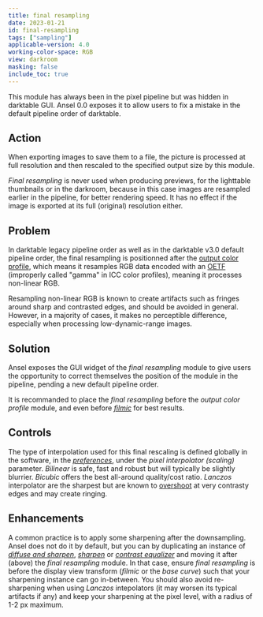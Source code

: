 ```yaml
---
title: final resampling
date: 2023-01-21
id: final-resampling
tags: ["sampling"]
applicable-version: 4.0
working-color-space: RGB
view: darkroom
masking: false
include_toc: true
---
```


This module has always been in the pixel pipeline but was hidden in darktable GUI. Ansel 0.0 exposes it to allow users to fix a mistake in the default pipeline order of darktable.

## Action

When exporting images to save them to a file, the picture is processed at full resolution and then rescaled to the specified output size by this module.

_Final resampling_ is never used when producing previews, for the lighttable thumbnails or in the darkroom, because in this case images are resampled earlier in the pipeline, for better rendering speed. It has no effect if the image is exported at its full (original) resolution either.

## Problem

In darktable legacy pipeline order as well as in the darktable v3.0 default pipeline order, the final resampling is positionned after the [output color profile](./output-color-profile.md), which means it resamples RGB data encoded with an [OETF](https://en.wikipedia.org/wiki/Transfer_functions_in_imaging) (improperly called "gamma" in ICC color profiles), meaning it processes non-linear RGB.

Resampling non-linear RGB is known to create artifacts such as fringes around sharp and contrasted edges, and should be avoided in general. However, in a majority of cases, it makes no perceptible difference, especially when processing low-dynamic-range images.

## Solution

Ansel exposes the GUI widget of the _final resampling_ module to give users the opportunity to correct themselves the position of the module in the pipeline, pending a new default pipeline order.

It is recommanded to place the _final resampling_ before the _output color profile_ module, and even before [_filmic_](./filmic-rgb.md) for best results.

## Controls

The type of interpolation used for this final rescaling is defined globally in the software, in the [_preferences_](../../preferences-settings/processing.md), under the _pixel interpolator (scaling)_ parameter. _Bilinear_ is safe, fast and robust but will typically be slightly blurrier. _Bicubic_ offers the best all-around quality/cost ratio. _Lanczos_ interpolator are the sharpest but are known to [overshoot](https://mazzo.li/posts/lanczos.html#sinc-problems) at very contrasty edges and may create ringing.

## Enhancements

A common practice is to apply some sharpening after the downsampling. Ansel does not do it by default, but you can by duplicating an instance of [_diffuse and sharpen_](./diffuse.md), [_sharpen_](./sharpen.md) or [_contrast equalizer_](./contrast-equalizer.md) and moving it after (above) the _final resampling_ module. In that case, ensure _final resampling_ is before the display view transform (_filmic_ or the _base curve_) such that your sharpening instance can go in-between. You should also avoid re-sharpening when using _Lanczos_ intepolators (it may worsen its typical artifacts if any) and keep your sharpening at the pixel level, with a radius of 1-2 px maximum.
